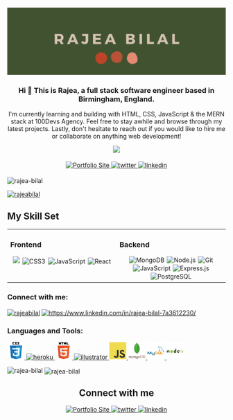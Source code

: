
[![MasterHead](https://github.com/rajea-bilal/rajea-bilal/blob/main/Class%20of%202021%20BS%20Business%20Administration.png)](http://rajea-bilal.netlify.app)
<!-- <h1 align="center">👋 This is Rajea - full stack software engineer</h1> -->
<h3 align="center">Hi 👋 This is Rajea, a full stack software engineer based in Birmingham, England.</h3>

<p align="center">I'm currently learning and building with HTML, CSS, JavaScript & the MERN stack at 100Devs Agency. Feel free to stay awhile and browse through my latest projects. Lastly, don't hesitate to reach out if you would like to hire me or collaborate on anything web development!</p>

<!-- <p><img align="center" src="https://github-readme-streak-stats.herokuapp.com/?user=rajea-bilal&" alt="rajea-bilal" /></p> -->

<!-- Custom streak -->

<div align="center">
  <img src="http://github-readme-streak-stats.herokuapp.com?user=rajea-bilal&date_format=M%20j%5B%2C%20Y%5D&background=415230&fire=B85236&ring=B85236&currStreakLabel=D4C2B2&dates=D4C2B2&sideNums=D4C2B2&sideLabels=D4C2B2&stroke=D4C2B2&currStreakNum=D4C2B2">
</div>


<br>

<!-- Buttons Top -->

<div align="center"> 
<a href="https://rajea-bilal.netlify.app/">
<img src="https://img.shields.io/badge/Portfolio-FE7500?style=for-the-badge" alt="Portfolio Site" style="margin-bottom: 5px;" />
</a>
<a href="https://twitter.com/rajea-bilal">
<img src="https://img.shields.io/badge/twitter-FE7500?acee.svg?&style=for-the-badge&logo=twitter&logoColor=white" alt="twitter" style="margin-bottom: 5px;" />
</a>
<a href="https://linkedin.com/in/jacobasper191">
<img src="https://img.shields.io/badge/linkedin-FE7500?E77B5.svg?&style=for-the-badge&logo=linkedin&logoColor=white" alt="linkedin" style="margin-bottom: 5px;" />
</a>  
</div>
  



<p align="left"> <img src="https://komarev.com/ghpvc/?username=rajea-bilal&label=Profile%20views&color=0e75b6&style=flat" alt="rajea-bilal" /> </p>

<!-- <p align="left"> <a href="https://github.com/ryo-ma/github-profile-trophy"><img src="https://github-profile-trophy.vercel.app/?username=rajea-bilal" alt="rajea-bilal" /></a> </p> -->

<p align="left"> <a href="https://twitter.com/rajeabilal" target="blank"><img src="https://img.shields.io/twitter/follow/rajeabilal?logo=twitter&style=for-the-badge" alt="rajeabilal" /></a> </p>


<!-- <h2 align="center">My Skill Set</h3>

<div align="center">
  <h3>Frontend</h4>
<img src="https://img.shields.io/badge/html5-%23E34F26.svg?style=for-the-badge&logo=html5&logoColor=white"/>
<img src="https://img.shields.io/badge/css3-%231572B6.svg?style=for-the-badge&logo=css3&logoColor=white"/>
<img src="https://img.shields.io/badge/javascript-%23323330.svg?style=for-the-badge&logo=javascript&logoColor=%23F7DF1E"/>
</div> -->

## My Skill Set

<table><tr><td valign="top" width="50%">

### Frontend

<div align="center">  
<img style="margin: 1px" src="https://img.shields.io/badge/html5-%23E34F26.svg?style=for-the-badge&logo=html5&logoColor=white" height="50" />  
<img style="margin: 1px" src="https://img.shields.io/badge/css3-%231572B6.svg?style=for-the-badge&logo=css3&logoColor=white" alt="CSS3" height="50" />  
<img style="margin: 1px" src="https://img.shields.io/badge/javascript-%23323330.svg?style=for-the-badge&logo=javascript&logoColor=%23F7DF1E)" alt="JavaScript" height="50" />  
<img style="margin: 1px" src="https://img.shields.io/badge/react-%2320232a.svg?style=for-the-badge&logo=react&logoColor=%2361DAFB)" alt="React" height="50" />   
</div>

</td><td valign="top" width="50%">

### Backend

<div align="center">  
<img style="margin: 1px" src="https://img.shields.io/badge/MongoDB-%234ea94b.svg?style=for-the-badge&logo=mongodb&logoColor=white)" alt="MongoDB" height="50" />  
<img style="margin: 1px" src="https://img.shields.io/badge/node.js-6DA55F?style=for-the-badge&logo=node.js&logoColor=white)" alt="Node.js" height="50" />  
<img style="margin: 1px" src="https://img.shields.io/badge/git-%23F05033.svg?style=for-the-badge&logo=git&logoColor=white)" alt="Git" height="75" />  
<img style="margin: 1px" src="https://img.shields.io/badge/javascript-%23323330.svg?style=for-the-badge&logo=javascript&logoColor=%23F7DF1E)" alt="JavaScript" height="50" />  
<img style="margin: 1px" src="https://img.shields.io/badge/express.js-%23404d59.svg?style=for-the-badge&logo=express&logoColor=%2361DAFB)" alt="Express.js" height="50" />
<img style="margin: 1px" src="https://img.shields.io/badge/postgres-%23316192.svg?style=for-the-badge&logo=postgresql&logoColor=white" alt="PostgreSQL" height="50" />  
</div>

</td></tr></table>


<h3 align="left">Connect with me:</h3>
<p align="left">
<a href="https://twitter.com/rajeabilal" target="blank"><img align="center" src="https://raw.githubusercontent.com/rahuldkjain/github-profile-readme-generator/master/src/images/icons/Social/twitter.svg" alt="rajeabilal" height="30" width="40" /></a>
<a href="https://linkedin.com/in/https://www.linkedin.com/in/rajea-bilal-7a3612230/" target="blank"><img align="center" src="https://raw.githubusercontent.com/rahuldkjain/github-profile-readme-generator/master/src/images/icons/Social/linked-in-alt.svg" alt="https://www.linkedin.com/in/rajea-bilal-7a3612230/" height="30" width="40" /></a>
</p>

<h3 align="left">Languages and Tools:</h3>
<p align="left"> <a href="https://www.w3schools.com/css/" target="_blank" rel="noreferrer"> <img src="https://raw.githubusercontent.com/devicons/devicon/master/icons/css3/css3-original-wordmark.svg" alt="css3" width="40" height="40"/> </a> <a href="https://heroku.com" target="_blank" rel="noreferrer"> <img src="https://www.vectorlogo.zone/logos/heroku/heroku-icon.svg" alt="heroku" width="40" height="40"/> </a> <a href="https://www.w3.org/html/" target="_blank" rel="noreferrer"> <img src="https://raw.githubusercontent.com/devicons/devicon/master/icons/html5/html5-original-wordmark.svg" alt="html5" width="40" height="40"/> </a> <a href="https://www.adobe.com/in/products/illustrator.html" target="_blank" rel="noreferrer"> <img src="https://www.vectorlogo.zone/logos/adobe_illustrator/adobe_illustrator-icon.svg" alt="illustrator" width="40" height="40"/> </a> <a href="https://developer.mozilla.org/en-US/docs/Web/JavaScript" target="_blank" rel="noreferrer"> <img src="https://raw.githubusercontent.com/devicons/devicon/master/icons/javascript/javascript-original.svg" alt="javascript" width="40" height="40"/> </a> <a href="https://www.mongodb.com/" target="_blank" rel="noreferrer"> <img src="https://raw.githubusercontent.com/devicons/devicon/master/icons/mongodb/mongodb-original-wordmark.svg" alt="mongodb" width="40" height="40"/> </a> <a href="https://www.mysql.com/" target="_blank" rel="noreferrer"> <img src="https://raw.githubusercontent.com/devicons/devicon/master/icons/mysql/mysql-original-wordmark.svg" alt="mysql" width="40" height="40"/> </a> <a href="https://nodejs.org" target="_blank" rel="noreferrer"> <img src="https://raw.githubusercontent.com/devicons/devicon/master/icons/nodejs/nodejs-original-wordmark.svg" alt="nodejs" width="40" height="40"/> </a> </p>

<p><img align="left" src="https://github-readme-stats.vercel.app/api/top-langs?username=rajea-bilal&show_icons=true&locale=en&layout=compact" alt="rajea-bilal" /></p>

<p>&nbsp;<img align="center" src="https://github-readme-stats.vercel.app/api?username=rajea-bilal&show_icons=true&locale=en" alt="rajea-bilal" /></p>

<div align="center">

## Connect with me

<a href="https://rajea-bilal.netlify.app/">
<img src="https://img.shields.io/badge/Portfolio-FE7500?style=for-the-badge" alt="Portfolio Site" style="margin-bottom: 5px;" />
</a>
<a href="https://twitter.com/rajeabilal">
<img src="https://img.shields.io/badge/twitter-FE7500?acee.svg?&style=for-the-badge&logo=twitter&logoColor=white" alt="twitter" style="margin-bottom: 5px;" />
</a>
<a href="https://www.linkedin.com/in/rajea-bilal-7a3612230/">
<img src="https://img.shields.io/badge/linkedin-FE7500?E77B5.svg?&style=for-the-badge&logo=linkedin&logoColor=white" alt="linkedin" style="margin-bottom: 5px;" />
</a>  

</div>


